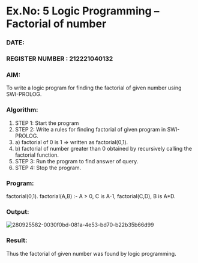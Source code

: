 # Ex.No: 5   Logic Programming – Factorial of number   
### DATE:                                                                            
### REGISTER NUMBER : 212221040132
### AIM: 
To  write  a logic program for finding the factorial of given number using SWI-PROLOG. 
### Algorithm:
1. STEP 1: Start the program
2. STEP 2:  Write a rules for finding factorial of given program in SWI-PROLOG.
3.   a)	factorial of 0 is 1 => written as factorial(0,1).
4.   b)	factorial of number greater than 0 obtained by recursively calling the factorial    function.
5. STEP 3: Run the program  to find answer of  query.
6. STEP 4: Stop the program.

### Program:
factorial(0,1).
factorial(A,B) :-
 A > 0,
 C is A-1,
 factorial(C,D),
 B is A*D.

### Output:
![280925582-0030f0bd-081a-4e53-bd70-b22b35b66d99](https://github.com/Preethi132/AI_Lab_2023-24/assets/136288465/19250f54-9ae6-443d-b9e6-a7131e1dba2b)



### Result:
Thus the factorial of given number was found by logic programming. 

